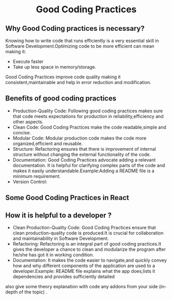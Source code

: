 <h1 align="center">  Good Coding Practices </h1>

## Why Good Coding practices is necessary?

Knowing how to write code that runs efficiently is a very essential skill in Software Development.Optimizing code to be more efficient can mean making it:

- Execute faster
- Take up less space in memory/storage.

Good Coding Practices improve code quality making it consistent,maintainable and help in error reduction and modification.

## Benefits of good coding practices

- Production-Quality Code: Following good coding practices makes sure that code meets expectations for production in reliability,efficiency and other aspects.
- Clean Code: Good Coding Practices make the code readable,simple and concise.
- Modular Code: Modular production code makes the code more organized,efficient and reusable.
- Structure: Refactoring ensures that there is improvement of internal structure without changing the external functionality of the code.
- Documentation: Good Coding Practices advocate adding a relevant documentation. It is helpful for clarifying complex parts of the code and makes it easily understandable.Example:Adding a README file is a minimum requirement.
- Version Control:

## Some Good Coding Practices in React

## How it is helpful to a developer ?

- Clean Production-Quality Code: Good Coding Practices ensure that clean production-quality code is produced.It is crucial for collaboration and maintainability in Software Development.
- Refactoring: Refactoring is an integral part of good coding practices.It gives the developer a chance to clean and modularize the program after he/she has got it in working condition.
- Documentation: It makes the code easier to navigate,and quickly convey how and why different components of the application are used to a developer.Example: README file explains what the app does,lists it dependencies and provides sufficiently detailed

also give some theory explanation with code
any addons from your side (in-depth of the topic) .

